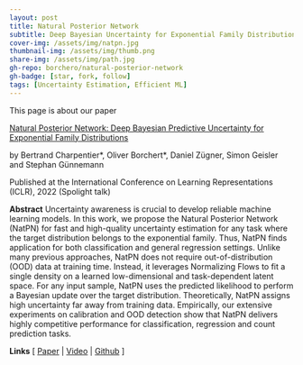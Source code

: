 ```yaml
---
layout: post
title: Natural Posterior Network
subtitle: Deep Bayesian Uncertainty for Exponential Family Distributions - ICLR 2022
cover-img: /assets/img/natpn.jpg
thumbnail-img: /assets/img/thumb.png
share-img: /assets/img/path.jpg
gh-repo: borchero/natural-posterior-network
gh-badge: [star, fork, follow]
tags: [Uncertainty Estimation, Efficient ML]
---
```


This page is about our paper

[Natural Posterior Network: Deep Bayesian Predictive Uncertainty for Exponential Family Distributions](https://openreview.net/pdf?id=tV3N0DWMxCg)

by Bertrand Charpentier*, Oliver Borchert*, Daniel Zügner, Simon Geisler and Stephan Günnemann

Published at the International Conference on Learning Representations (ICLR), 2022 (Spolight talk)

**Abstract**
Uncertainty awareness is crucial to develop reliable machine learning models. In this work, we propose the Natural Posterior Network (NatPN) for fast and high-quality uncertainty estimation for any task where the target distribution belongs to the exponential family. Thus, NatPN finds application for both classification and general regression settings. Unlike many previous approaches, NatPN does not require out-of-distribution (OOD) data at training time. Instead, it leverages Normalizing Flows to fit a single density on a learned low-dimensional and task-dependent latent space. For any input sample, NatPN uses the predicted likelihood to perform a Bayesian update over the target distribution. Theoretically, NatPN assigns high uncertainty far away from training data. Empirically, our extensive experiments on calibration and OOD detection show that NatPN delivers highly competitive performance for classification, regression and count prediction tasks.

**Links**
\[ [Paper](https://openreview.net/pdf?id=tV3N0DWMxCg) | [Video](https://www.youtube.com/watch?v=qMtpK0ECD8c) | [Github](https://github.com/borchero/natural-posterior-network) \]
